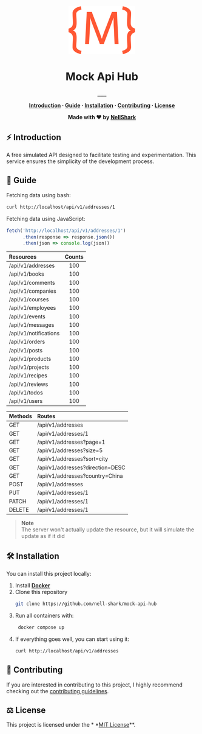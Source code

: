 <div align="center">
   <img src="./.github/logo.svg" alt="logo" width="35%">
   <h1>Mock Api Hub</h1>
</div>

<p align="center">
   <a href="https://github.com/nell-shark/mock-api-hub/actions">
      <img src="https://github.com/nell-shark/mock-api-hub/actions/workflows/build.yml/badge.svg" alt=""/>
   </a>
   <a href="https://github.com/nell-shark/mock-api-hub/blob/master/LICENSE">
      <img src="https://img.shields.io/badge/license-MIT-blue.svg" alt="">
   </a>
    <a href="https://github.com/nell-shark/mock-api-hub">
      <img src="https://img.shields.io/github/repo-size/nell-shark/mock-api-hub.svg" alt="" />
   </a>
    <a href="https://github.com/nell-shark/mock-api-hub/pulls">
      <img src="https://img.shields.io/github/issues-pr-raw/nell-shark/mock-api-hub.svg" alt="" />
   </a> 
    <a href="https://github.com/nell-shark/mock-api-hub/issues">
      <img src="https://img.shields.io/github/issues-raw/nell-shark/mock-api-hub.svg" alt="" />
   </a>
    <a href="https://github.com/nell-shark/mock-api-hub">
      <img src="https://img.shields.io/github/last-commit/nell-shark/mock-api-hub.svg" alt="" />
   </a>
    <a href="https://github.com/nell-shark/mock-api-hub">
      <img src="https://codecov.io/gh/nell-shark/mock-api-hub/branch/master/graph/badge.svg" alt="" />
   </a>
</p>


<div align="center">
<strong>

[Introduction](#-introduction) ·
[Guide](#-guide) ·
[Installation](#%EF%B8%8F-installation) ·
[Contributing](#-contributing) ·
[License](#%EF%B8%8F-license)

Made with :heart: by [NellShark](https://github.com/nell-shark)

</strong>
</div>

## ⚡ Introduction

A free simulated API designed to facilitate testing and experimentation.
This service ensures the simplicity of the development process.

## 📑 Guide

Fetching data using bash:

```bash
curl http://localhost/api/v1/addresses/1
```

Fetching data using JavaScript:

```javascript
fetch('http://localhost/api/v1/addresses/1')
      .then(response => response.json())
      .then(json => console.log(json))
```

| Resources             | Counts |
|:----------------------|:------:|
| /api/v1/addresses     |  100   |
| /api/v1/books         |  100   |
| /api/v1/comments      |  100   |
| /api/v1/companies     |  100   |
| /api/v1/courses       |  100   |
| /api/v1/employees     |  100   |
| /api/v1/events        |  100   |
| /api/v1/messages      |  100   |
| /api/v1/notifications |  100   |
| /api/v1/orders        |  100   |
| /api/v1/posts         |  100   |
| /api/v1/products      |  100   |
| /api/v1/projects      |  100   |
| /api/v1/recipes       |  100   |
| /api/v1/reviews       |  100   |
| /api/v1/todos         |  100   |
| /api/v1/users         |  100   |

| Methods | Routes                           |
|---------|:---------------------------------|
| GET     | /api/v1/addresses                |
| GET     | /api/v1/addresses/1              |
| GET     | /api/v1/addresses?page=1         |
| GET     | /api/v1/addresses?size=5         |
| GET     | /api/v1/addresses?sort=city      |
| GET     | /api/v1/addresses?direction=DESC |
| GET     | /api/v1/addresses?country=China  |
| POST    | /api/v1/addresses                |
| PUT     | /api/v1/addresses/1              |
| PATCH   | /api/v1/addresses/1              |
| DELETE  | /api/v1/addresses/1              |

> **Note**\
> The server won't actually update the resource, but it will simulate the update as if it did

## 🛠️ Installation

You can install this project locally:

1. Install **[Docker](https://www.docker.com/)**
2. Clone this repository
    ```bash
    git clone https://github.com/nell-shark/mock-api-hub
    ```
3. Run all containers with:
   ```bash
    docker compose up
    ```
4. If everything goes well, you can start using it:
   ```bash
   curl http://localhost/api/v1/addresses
   ```

## 🤝 Contributing

If you are interested in contributing to this project, I highly recommend checking out
the [contributing guidelines](https://github.com/nell-shark/mock-api-hub/blob/master/CONTRIBUTE.md).

## ⚖️ License

This project is licensed under the *
*[MIT License](https://github.com/nell-shark/mock-api-hub/blob/master/LICENSE)**.

